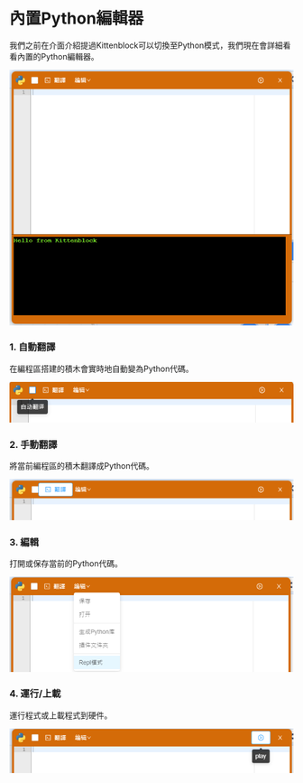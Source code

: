 # 內置Python編輯器

我們之前在介面介紹提過Kittenblock可以切換至Python模式，我們現在會詳細看看內置的Python編輯器。

![](./images/python1.png)

### 1. 自動翻譯

在編程區搭建的積木會實時地自動變為Python代碼。

![](./images/python2.png)

### 2. 手動翻譯

將當前編程區的積木翻譯成Python代碼。

![](./images/python3.png)

### 3. 編輯

打開或保存當前的Python代碼。

![](./images/python4.png)

### 4. 運行/上載

運行程式或上載程式到硬件。

![](./images/python5.png)